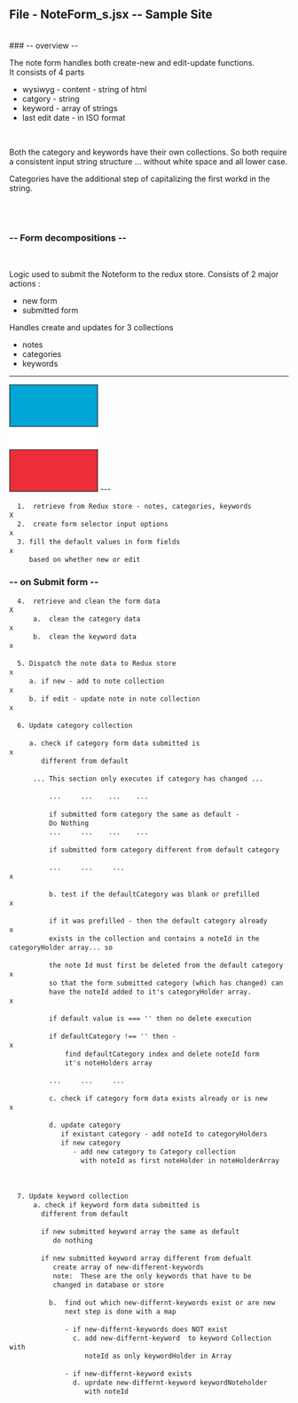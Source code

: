 

##  File - NoteForm_s.jsx -- Sample Site
<br>
###  -- overview --


The note form handles both create-new and edit-update functions.
<br>
It consists of 4 parts

- wysiwyg - content -  string of html
- catgory - string
- keyword - array of strings
- last edit date - in ISO format

<br>

Both the category and keywords have their own collections.
So both require a consistent input string structure ...
without white space and all lower case.  

Categories have the additional step of capitalizing 
the first workd in the string.


<br><br>

###  -- Form decompositions --
<br>

Logic used to submit the Noteform to the redux store.
Consists of 2 major actions :  
- new form
- submitted form

Handles create and updates for 3 collections
- notes
- categories
- keywords  

---

<img src="elements/test.svg" width="160">
---

      1.  retrieve from Redux store - notes, categories, keywords           X
      2.  create form selector input options                                x
      3. fill the default values in form fields                             x
         based on whether new or edit

###  -- on Submit form --

      4.  retrieve and clean the form data                                  X
          a.  clean the category data                                       x
          b.  clean the keyword data                                        x

      5. Dispatch the note data to Redux store                              x
         a. if new - add to note collection                                 x
         b. if edit - update note in note collection                        x

      6. Update category collection
         
         a. check if category form data submitted is                        x
            different from default

          ... This section only executes if category has changed ...

              ...     ...    ...    ...

              if submitted form category the same as default -
              Do Nothing   
              ...     ...    ...    ...

              if submitted form category different from default category

              ...     ...     ...                                           x

              b. test if the defaultCategory was blank or prefilled         x  

              if it was prefilled - then the default category already       x
              exists in the collection and contains a noteId in the categoryHolder array... so

              the note Id must first be deleted from the default category    x
              so that the form submitted category (which has changed) can
              have the noteId added to it's categoryHolder array.            x

              if default value is === '' then no delete execution             

              if defaultCategory !== '' then -                               x
                  find defaultCategory index and delete noteId form   
                  it's noteHolders array

              ...     ...     ...  

              c. check if category form data exists already or is new        x
              
              d. update category
                 if existant category - add noteId to categoryHolders
                 if new category 
                    - add new category to Category collection
                      with noteId as first noteHolder in noteHolderArray

        

      7. Update keyword collection
          a. check if keyword form data submitted is
            different from default

            if new submitted keyword array the same as default
               do nothing

            if new submitted keyword array different from defualt
               create array of new-different-keywords
               note:  These are the only keywords that have to be
               changed in database or store

              b.  find out which new-differnt-keywords exist or are new
                  next step is done with a map

                  - if new-differnt-keywords does NOT exist
                    c. add new-differnt-keyword  to keyword Collection with
                       noteId as only keywordHolder in Array

                  - if new-differnt-keyword exists 
                    d. uprdate new-differnt-keyword keywordNoteholder
                       with noteId
                
                   
      




